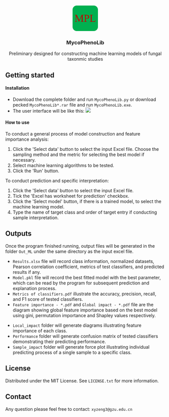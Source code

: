 <!-- PROJECT LOGO -->
<br />
<div align="center">
  <a>
    <img src="ico.png" alt="Logo" width="80" height="80">
  </a>
  <h3 align="center">MycoPhenoLib</h3>
  <p align="center">
    Preliminary designed for constructing machine learning models of fungal taxonmic studies
    <br />
  </p>
</div>

<!-- GETTING STARTED -->
## Getting started
#### Installation
* Download the complete folder <V1> and run `MycoPhenoLib.py` or download pecked `MycoPhenoLib*.rar` file and run `MycoPhenoLib.exe`.
* The user interface will be like this:
![](/GUI.jpg)

#### How to use
To conduct a general process of model construction and feature importance analysis:
1. Click the 'Select data' button to select the input Excel file. Choose the sampling method and the metric for selecting the best model if necessary.
2. Select machine learning algorithms to be tested.
3. Click the 'Run' button.

To conduct prediction and specific interpretation:
1. Click the 'Select data' button to select the input Excel file.
2. Tick the 'Excel has worksheet for prediction' checkbox.
3. Click the 'Select model' button, if there is a trained model, to select the machine learning model.
4. Type the name of target class and order of target entry if conducting sample interpretation.

<!-- Outputs -->
## Outputs
Once the program finished running, output files will be generated in the folder `Out_ML` under the same directory as the input excel file.
- `Results.xlsx` file will record class information, normalized datasets, Pearson correlation coefficient, metrics of test classifiers, and predicted results if any.
- `Model.pkl` file will record the best fitted model with the best parameter, which can be read by the program for subsequent prediction and explanation process.
- `Metrics of classifiers.pdf` illustrate the accuracy, precision, recall, and F1 score of tested classifiers.
- `Feature importance - *.pdf` and `Global impact - *.pdf` file are the diagram showing global feature importance based on the best model using gini, permutation importance and Shapley values respectively.

* `Local_impact` folder will generate diagrams illustrating feature importance of each class.
* `Performance` folder will generate confusion matrix of tested classifiers demonstrating their predicting performance.
* `Sample_impact` folder will generate force plot illustrating individual predicting process of a single sample to a specific class.

<!-- LICENSE -->
## License
Distributed under the MIT License. See `LICENSE.txt` for more information.

<!-- CONTACT -->
## Contact
Any question please feel free to contact: `xyzeng3@gzu.edu.cn`
